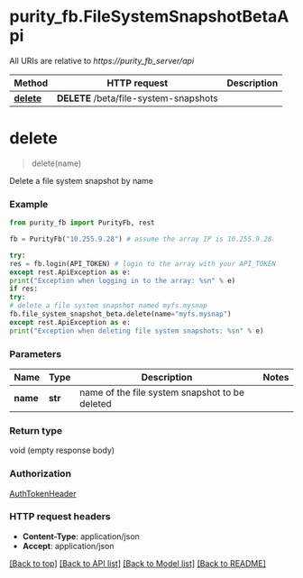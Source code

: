 # purity_fb.FileSystemSnapshotBetaApi

All URIs are relative to *https://purity_fb_server/api*

Method | HTTP request | Description
------------- | ------------- | -------------
[**delete**](FileSystemSnapshotBetaApi.md#delete) | **DELETE** /beta/file-system-snapshots |


# **delete**
> delete(name)



Delete a file system snapshot by name

### Example
```python
from purity_fb import PurityFb, rest

fb = PurityFb("10.255.9.28") # assume the array IP is 10.255.9.28

try:
res = fb.login(API_TOKEN) # login to the array with your API_TOKEN
except rest.ApiException as e:
print("Exception when logging in to the array: %sn" % e)
if res:
try:
# delete a file system snapshot named myfs.mysnap
fb.file_system_snapshot_beta.delete(name="myfs.mysnap")
except rest.ApiException as e:
print("Exception when deleting file system snapshots: %sn" % e)
```

### Parameters

Name | Type | Description | Notes
------------- | ------------- | ------------- | -------------
**name** | **str**| name of the file system snapshot to be deleted |

### Return type

void (empty response body)

### Authorization

[AuthTokenHeader](README.md#AuthTokenHeader)

### HTTP request headers

- **Content-Type**: application/json
- **Accept**: application/json

[[Back to top]](#) [[Back to API list]](README.md#documentation-for-api-endpoints) [[Back to Model list]](README.md#documentation-for-models) [[Back to README]](README.md)

